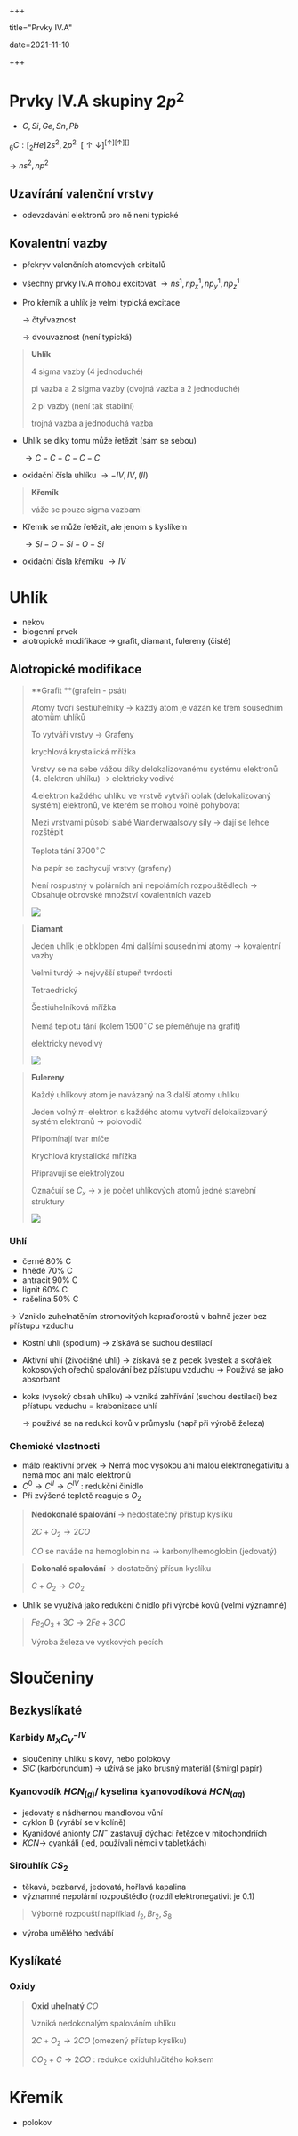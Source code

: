 +++

title="Prvky IV.A"

date=2021-11-10

+++

# Prvky IV.A skupiny $2p^2$ 

- $C, Si, Ge, Sn, Pb$

$_6C: [_2He] 2s^2, 2p^2 \: \: [\uparrow \downarrow]^{[\uparrow][\uparrow][]}$

$\to$ $ns^2, np^2$

## Uzavírání valenční vrstvy

- odevzdávání elektronů pro ně není typické

## Kovalentní vazby

- překryv valenčních atomových orbitalů

- všechny prvky IV.A mohou excitovat $\to ns^1, np_x^1, np^1_y, np_z^1$ 

- Pro křemík a uhlík je velmi typická excitace 

  $\to$ čtyřvaznost

  $\to$ dvouvaznost (není typická)

> **Uhlík** <br>
>
> 4 sigma vazby (4 jednoduché) <br>
>
> pi vazba a 2 sigma vazby (dvojná vazba a 2 jednoduché) <br>
>
> 2 pi vazby (není tak stabilní) <br>
>
> trojná vazba a jednoduchá vazba <br>

- Uhlík se díky tomu může řetězit (sám se sebou)

  $\to C-C-C-C-C$ 

- oxidační čísla uhlíku $\to -IV, IV, (II)$

> **Křemík** <br>
>
> váže se pouze sigma vazbami

- Křemík se může řetězit, ale jenom s kyslíkem

  $\to Si-O-Si-O-Si$

- oxidační čísla křemíku $\to IV$

# Uhlík

- nekov
- biogenní prvek
- alotropické modifikace $\to$ grafit, diamant, fulereny (čisté)

## Alotropické modifikace

> **Grafit **(grafein - psát) <br>
>
> Atomy tvoří šestiúhelníky $\to$ každý atom je vázán ke třem sousedním atomům uhlíků <br>
>
> To vytváří vrstvy $\to$ Grafeny <br>
>
> krychlová krystalická mřížka <br>
>
> Vrstvy se na sebe vážou díky delokalizovanému systému elektronů (4. elektron uhlíku) $\to$ elektricky vodivé <br>
>
> 4.elektron každého uhlíku ve vrstvě vytváří oblak (delokalizovaný systém) elektronů, ve kterém se mohou volně pohybovat <br>
>
> Mezi vrstvami působí slabé Wanderwaalsovy síly $\to$ dají se lehce rozštěpit <br>
>
> Teplota tání $3700^\circ C$
>
> Na papír se zachycují vrstvy (grafeny) <br>
>
> Není rospustný v polárních ani nepolárních rozpouštědlech $\to$ Obsahuje obrovské množství kovalentních vazeb<br>
>
> ![](https://web.natur.cuni.cz/ugmnz/mineral/mineral/gifv/grafit_1.gif)

> **Diamant** <br>
>
> Jeden uhlík je obklopen 4mi dalšími sousedními atomy $\to$ kovalentní vazby <br>
>
> Velmi tvrdý $\to$ nejvyšší stupeň tvrdosti  <br>
>
> Tetraedrický <br>
>
> Šestiúhelníková mřížka <br>
>
> Nemá teplotu tání (kolem $1500^\circ C$ se přeměňuje na grafit) <br>
>
> elektricky nevodivý <br>
>
> ![](http://web.natur.cuni.cz/ugmnz/mineral/mineral/gifv/diamant_3.gif)

> **Fulereny** <br>
>
> Každý uhlíkový atom je navázaný na 3 další atomy uhlíku <br>
>
> Jeden volný $\pi-$elektron s každého atomu vytvoří delokalizovaný systém elektronů $\to$ polovodič <br>
>
> Připomínají tvar míče <br>
>
> Krychlová krystalická mřížka <br>
>
> Připravují se elektrolýzou <br>
>
> Označují se $C_x$ $\to$ x je počet uhlíkových atomů jedné stavební struktury
>
> ![](https://upload.wikimedia.org/wikipedia/commons/thumb/7/76/Fullereny.jpg/300px-Fullereny.jpg)

### Uhlí

- černé 80% C
- hnědé 70% C
- antracit 90% C
- lignit 60% C
- rašelina 50% C

$\to$ Vzniklo zuhelnatěním stromovitých kapraďorostů v bahně jezer bez přístupu vzduchu

- Kostní uhlí (spodium) $\to$ získává se suchou destilací

- Aktivní uhlí (živočišné uhlí) $\to$ získává se z pecek švestek a skořálek kokosových ořechů spalování bez pžístupu vzduchu $\to$ Používá se jako absorbant

- koks (vysoký obsah uhlíku) $\to$ vzniká zahřívání (suchou destilací) bez přístupu vzduchu = krabonizace uhlí

  $\to$ používá se na redukci kovů v průmyslu (např při výrobě železa)

### Chemické vlastnosti

- málo reaktivní prvek $\to$ Nemá moc vysokou ani malou elektronegativitu a nemá moc ani málo elektronů
- $C^0 \to C^{II} \to C^{IV}$ : redukční činidlo
- Při zvýšené teplotě reaguje s $O_2$

> **Nedokonalé spalování** $\to$ nedostatečný přístup kyslíku <br>
>
> $2C + O_2 \to 2CO$ <br>
>
> $CO$ se naváže na hemoglobin na $\to$ karbonylhemoglobin (jedovatý)

> **Dokonalé spalování** $\to$ dostatečný přísun kyslíku <br>
>
> $C + O_2 \to CO_2$

- Uhlík se využívá jako redukční činidlo při výrobě kovů (velmi významné)

> $Fe_2O_3 + 3C \to 2Fe + 3CO$
>
> Výroba železa ve vyskových pecích

# Sloučeniny

## Bezkyslíkaté

### Karbidy $M_XC_V^{-IV}$

- sloučeniny uhlíku s kovy, nebo polokovy
- $SiC$ (karborundum) $\to$ užívá se jako brusný materiál (šmirgl papír)

### Kyanovodík $HCN_{(g)}$/ kyselina kyanovodíková $HCN_{(aq)}$

- jedovatý s nádhernou mandlovou vůní
- cyklon B (vyrábí se v kolíně)
- Kyanidové anionty $CN^-$ zastavují dýchací řetězce v mitochondriích
- $KCN \to$ cyankáli (jed, používali němci v tabletkách)

### Sirouhlík $CS_2$

- těkavá, bezbarvá, jedovatá, hořlavá kapalina
- významné nepolární rozpouštědlo (rozdíl elektronegativit je 0.1)

> Výborně rozpouští například $I_2, Br_2, S_8$

- výroba umělého hedvábí

## Kyslíkaté

### Oxidy

> **Oxid uhelnatý**  $CO$<br>
>
> Vzniká nedokonalým spalováním uhlíku <br>
>
> $2C + O_2 \to 2CO$ (omezený přístup kyslíku) <br>
>
> $CO_2 + C \to 2CO$ : redukce oxiduhlučitého koksem 

# Křemík

- polokov



